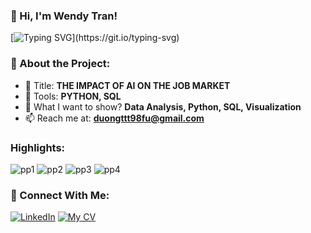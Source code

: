 ### 👋 Hi, I'm Wendy Tran!

[![Typing SVG](https://readme-typing-svg.herokuapp.com?color=%2336BCF7&lines=Welcome+to+my+Python+Project!)](https://git.io/typing-svg)

### 🚀 About the Project:
- 🔭 Title: **THE IMPACT OF AI ON THE JOB MARKET**
- 🌱 Tools: **PYTHON, SQL**
- 💬 What I want to show? **Data Analysis, Python, SQL, Visualization**
- 📫 Reach me at:  **duongttt98fu@gmail.com**



### Highlights:
![pp1](https://github.com/user-attachments/assets/57f81d66-9a7e-4205-986d-e64217b7e7be)
![pp2](https://github.com/user-attachments/assets/f618c7d0-9d31-4aac-914a-3cdd6e56189e)
![pp3](https://github.com/user-attachments/assets/54fbb53c-255b-4d4f-bf1a-a06b26bb4134)
![pp4](https://github.com/user-attachments/assets/402d857c-e20c-4b0e-b686-008d1a06ed8d)


### 🔗 Connect With Me:
[![LinkedIn](https://img.shields.io/badge/LinkedIn-WendyTran-blue?style=for-the-badge&logo=linkedin)](www.linkedin.com/in/thuy-duong-tran-63b9a7242)
[![My CV](https://img.shields.io/badge/CV-ThuyDuong-blue?style=for-the-badge&logo=twitter)]([https://twitter.com/your-handle](https://drive.google.com/file/d/1hp-QL5d1P_LQQCWcePC4QTbtT5pC1mEV/view?usp=sharing))
